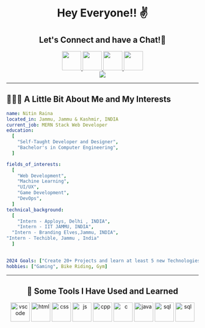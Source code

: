 <h1 font-weight="bold" align="center">
  Hey Everyone!! ✌
</h1>
<h2 align="center">Let's Connect and have a Chat!💬</h2>
<div align="center">
<a href="https://www.instagram.com/nitnraina_">
  <img height="50" src="https://cdn2.iconfinder.com/data/icons/colorful-guache-social-media-logos-1/155/social-media_instagram-256.png"/>
</a>
<a href="https://www.linkedin.com/in/nitin-raina/">
  <img height="50" src="https://cdn4.iconfinder.com/data/icons/colorful-guache-social-media-logos-1/159/social-media_linkedin-256.png"/>
</a>
<a href="https://www.twitter.com/nitinraina_">
  <img height="50" src="https://cdn2.iconfinder.com/data/icons/colorful-guache-social-media-logos-1/155/social-media_twitter-256.png"/>
</a>
<a href="https://www.instagram.com/nitinraina_">
  <img height="50" src="https://cdn4.iconfinder.com/data/icons/avatars-xmas-giveaway/128/batman_hero_avatar_comics-256.png"/>
</a>
</div>
<div align="center">
<img align="center" src="https://media3.giphy.com/media/hR6Q01jCXOr31wctJw/giphy.gif?cid=ecf05e47kn9ygslr7k71inodnnti2khacbyi3rg7uoo0uvye&ep=v1_gifs_related&rid=giphy.gif&ct=g">
</div>
<hr>
<h2>👨🏻‍💻  A Little Bit About Me and My Interests</h2>

```yaml
name: Nitin Raina
located_in: Jammu, Jammu & Kashmir, INDIA
current_job: MERN Stack Web Developer
education:
  [
    "Self-Taught Developer and Designer",
    "Bachelor's in Computer Engineering",
  ]

fields_of_interests:
  [
    "Web Development",
    "Machine Learning",
    "UI/UX",
    "Game Development",
    "DevOps",
  ]
technical_background:
  [
    "Intern - Apploys, Delhi , INDIA",
    "Intern - IIT JAMMU, INDIA",
  "Intern - Branding Elves,Jammu, INDIA",
"Intern - Techible, Jammu , India"
  ]
  

2024 Goals: ["Create 20+ Projects and learn at least 5 new Technologies."]
hobbies: ["Gaming", Bike Riding, Gym]
```

<hr>
<h2 align="center">🚀  Some Tools I Have Used and Learned</h2>
<div align="center">
<img height="50" src="https://cdn.jsdelivr.net/gh/devicons/devicon/icons/vscode/vscode-original.svg" alt="vscode">
<img height="50" src="https://cdn1.iconfinder.com/data/icons/logotypes/32/badge-html-5-256.png" alt="html">
<img height="50" src="https://cdn1.iconfinder.com/data/icons/logotypes/32/badge-css-3-256.png" alt="css">
<img height="50" src="https://cdn4.iconfinder.com/data/icons/logos-and-brands/512/187_Js_logo_logos-256.png" alt="js">
<img height="50" src="https://cdn0.iconfinder.com/data/icons/icocentre-free-icons/152/f-code-cpp_128-256.png" alt="cpp">
<img height="50" src="https://cdn3.iconfinder.com/data/icons/letters-and-numbers-1/32/letter_C_blue-256.png" alt="c">
<img height="50" src="https://cdn3.iconfinder.com/data/icons/logos-and-brands-adobe/512/181_Java-256.png" alt="java">
<img height="50" src="https://cdn4.iconfinder.com/data/icons/logos-3/181/MySQL-256.png" alt="sql">
  <img height="50" src="https://cdn4.iconfinder.com/data/icons/tabler-vol-2/24/brand-bootstrap-512.png" alt="sql">
</div>
